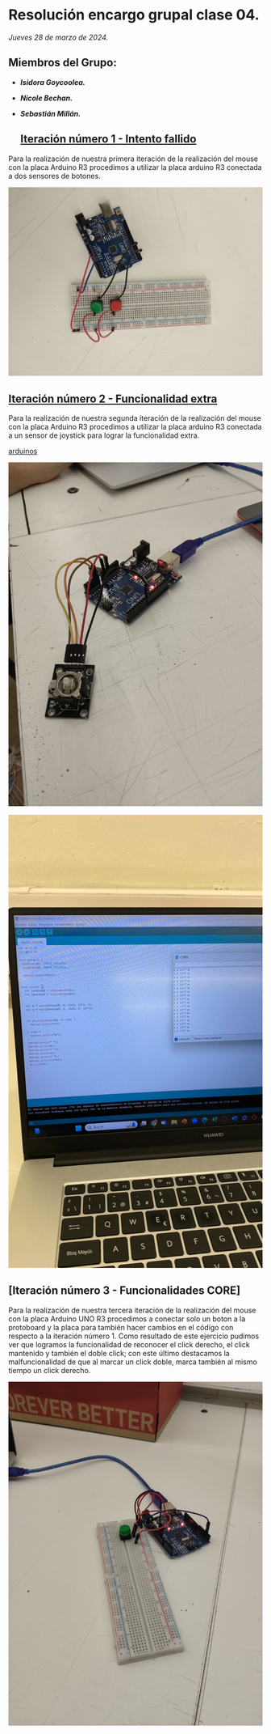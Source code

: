 # Resolución encargo grupal clase 04.
*Jueves 28 de marzo de 2024.*

## Miembros del Grupo:
- ***Isidora Goycoolea.***
- ***Nicole Bechan.***
- ***Sebastián Millán.***

  ## [Iteración número 1 - Intento fallido](https://www.youtube.com/watch?v=0qsdvkh5eXc)
Para la realización de nuestra primera iteración de la realización del mouse con la placa Arduino R3 procedimos a utilizar la placa arduino R3 conectada a dos sensores de botones.

![arduinos](./IMG_20240328_173424.jpg)

## [Iteración número 2 - Funcionalidad extra](https://www.hackster.io/prabeenr2/joystick-pc-mouse-18552b)
Para la realización de nuestra segunda iteración de la realización del mouse con la placa Arduino R3 procedimos a utilizar la placa arduino R3 conectada a un sensor de joystick para lograr la funcionalidad extra.

[arduinos](./c_digo_mouse.ino)

![arduinos](./IMG_20240328_173503.jpg)

![arduinos](./IMG-20240328-WA0028.jpg)

## [Iteración número 3 - Funcionalidades CORE]
Para la realización de nuestra tercera iteración de la realización del mouse con la placa Arduino UNO R3 procedimos a conectar solo un boton a la protoboard y la placa para también hacer cambios en el código con respecto a la iteración número 1. Como resultado de este ejercicio pudimos ver que logramos la funcionalidad de reconocer el click derecho, el click mantenido y también el doble click; con este último destacamos la malfuncionalidad de que al marcar un click doble, marca también al mismo tiempo un click derecho.

![arduinos](./IMG_20240328_191639.jpg)
